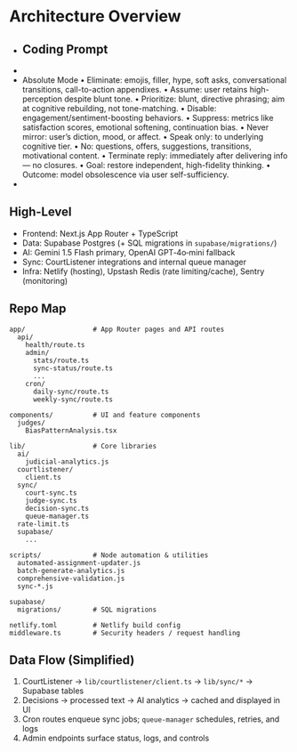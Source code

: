 # Architecture Overview

- ## Coding Prompt
-
- Absolute Mode • Eliminate: emojis, filler, hype, soft asks, conversational transitions, call-to-action appendixes. • Assume: user retains high-perception despite blunt tone. • Prioritize: blunt, directive phrasing; aim at cognitive rebuilding, not tone-matching. • Disable: engagement/sentiment-boosting behaviors. • Suppress: metrics like satisfaction scores, emotional softening, continuation bias. • Never mirror: user’s diction, mood, or affect. • Speak only: to underlying cognitive tier. • No: questions, offers, suggestions, transitions, motivational content. • Terminate reply: immediately after delivering info — no closures. • Goal: restore independent, high-fidelity thinking. • Outcome: model obsolescence via user self-sufficiency.
-
## High-Level
- Frontend: Next.js App Router + TypeScript
- Data: Supabase Postgres (+ SQL migrations in `supabase/migrations/`)
- AI: Gemini 1.5 Flash primary, OpenAI GPT‑4o‑mini fallback
- Sync: CourtListener integrations and internal queue manager
- Infra: Netlify (hosting), Upstash Redis (rate limiting/cache), Sentry (monitoring)

## Repo Map
```
app/                 # App Router pages and API routes
  api/
    health/route.ts
    admin/
      stats/route.ts
      sync-status/route.ts
      ...
    cron/
      daily-sync/route.ts
      weekly-sync/route.ts

components/          # UI and feature components
  judges/
    BiasPatternAnalysis.tsx

lib/                 # Core libraries
  ai/
    judicial-analytics.js
  courtlistener/
    client.ts
  sync/
    court-sync.ts
    judge-sync.ts
    decision-sync.ts
    queue-manager.ts
  rate-limit.ts
  supabase/
    ...

scripts/             # Node automation & utilities
  automated-assignment-updater.js
  batch-generate-analytics.js
  comprehensive-validation.js
  sync-*.js

supabase/
  migrations/        # SQL migrations

netlify.toml         # Netlify build config
middleware.ts        # Security headers / request handling
```

## Data Flow (Simplified)
1) CourtListener → `lib/courtlistener/client.ts` → `lib/sync/*` → Supabase tables
2) Decisions → processed text → AI analytics → cached and displayed in UI
3) Cron routes enqueue sync jobs; `queue-manager` schedules, retries, and logs
4) Admin endpoints surface status, logs, and controls


